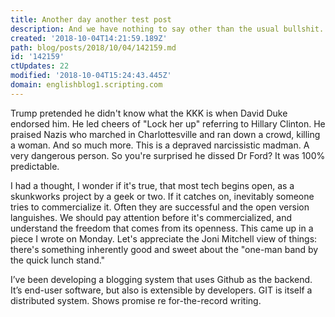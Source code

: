 ```yaml
---
title: Another day another test post
description: And we have nothing to say other than the usual bullshit.
created: '2018-10-04T14:21:59.189Z'
path: blog/posts/2018/10/04/142159.md
id: '142159'
ctUpdates: 22
modified: '2018-10-04T15:24:43.445Z'
domain: englishblog1.scripting.com
---
```

Trump pretended he didn't know what the KKK is when David Duke endorsed him. He led cheers of "Lock her up" referring to Hillary Clinton. He praised Nazis who marched in Charlottesville and ran down a crowd, killing a woman. And so much more. This is a depraved narcissistic madman. A very dangerous person. So you're surprised he dissed Dr Ford? It was 100% predictable.

I had a thought, I wonder if it's true, that most tech begins open, as a skunkworks project by a geek or two. If it catches on, inevitably someone tries to commercialize it. Often they are successful and the open version languishes. We should pay attention before it's commercialized, and understand the freedom that comes from its openness. This came up in a piece I wrote on Monday. Let's appreciate the Joni Mitchell view of things: there's something inherently good and sweet about the "one-man band by the quick lunch stand."

I’ve been developing a blogging system that uses Github as the backend. It’s end-user software, but also is extensible by developers. GIT is itself a distributed system. Shows promise re for-the-record writing.